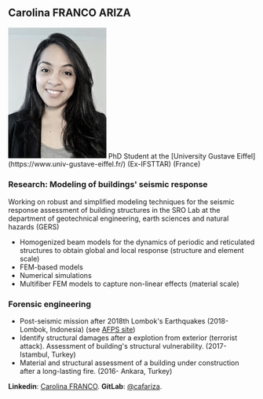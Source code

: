## Carolina FRANCO ARIZA

<img src="Photo.jpeg" alt="drawing" width="200"/>
PhD Student at the [University Gustave Eiffel](https://www.univ-gustave-eiffel.fr/) (Ex-IFSTTAR) (France)


### Research: Modeling of buildings' seismic response
Working on robust and simplified modeling techniques for the seismic response assessment of building structures in the SRO Lab at the department of geotechnical engineering, earth sciences and natural hazards (GERS)
- Homogenized beam models for the dynamics of periodic and reticulated structures to obtain global and local response (structure and element scale)
- FEM-based models
- Numerical simulations
- Multifiber FEM models to capture non-linear effects (material scale)

### Forensic engineering
- Post-seismic mission after 2018th Lombok's Earthquakes (2018-Lombok, Indonesia) (see [AFPS site](http://www.afps-seisme.org/ACTIVITES/Missions-post-sismiques/2018-Lombok))
- Identify structural damages after a explotion from exterior (terrorist attack). Assessment of building's structural vulnerability. (2017- Istambul, Turkey) 
- Material and structural assessment of a building under construction after a long-lasting fire. (2016- Ankara, Turkey)

**Linkedin**: [Carolina FRANCO](https://www.linkedin.com/in/cafariza/).
**GitLab**: [@cafariza](https://gitlab.com/cafariza).
